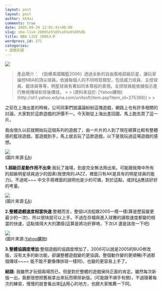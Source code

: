 ```yaml
---
layout: post
layout: post
author: kkdai
comments: true
date: 2005-09-29 12:01:41+00:00
slug: nba-live-2006%e5%85%a5%e6%89%8b
title: NBA LIVE 2006入手
wordpress_id: 271
categories:
- 遊戲天國
---
```


![](http://sh1.yahoo.edyna.com/upload/store/U532/unitsoft/item/275388/275388-1-1127707950.jpg)

<blockquote>產品簡介：  
《勁爆美國職籃2006》透過全新的自由風格超級巨星，讓玩家操控NBA的頂尖球員。依據每個人的不同特質類型，包括威力球員、主控球員、截球員等等，明星球員有著如同本尊般的表現。主控球員能依據指示進行無視傳球和背後傳球。
> 
> (資料來自於: [Yahoo購物](http://sh1.yahoo.edyna.com/unitsoft/item.asp?item_id=275388))
> 
> </blockquote>

之前在上海出差的時候，公司同事們就議論紛紛這塊遊戲，網路上也有許多相關的討論，大家對於這款遊戲的評價不一。今天剛從上海出差回國，馬上跑去買了這一片。

我由很久以前就開始玩這個系列的遊戲了，由一片片的人到了現在總算比較有整體感的籃球遊戲，當遊戲到手，馬上就去玩了這款遊戲，以下是我玩過這場遊戲的感想。

![](http://www.ea.com.tw/images/store/NBA06PC480x200.jpg)  
(圖片來源:[EA](http://www.ea.com.tw//Products/Products_Info.aspx?ID=454))

**1.超級巨星動作用不出來**:我玩了幾場，到是完全無法用出來。可能跟我隊中所有的超級明星球員過少的因素(我使用的JAZZ，裡面只有AK是具有的明星球員的能力)。不過呢~~~ 中文手冊裡面的說明也是少的可憐，對於這點，或許[EA](http://www.ea.com.tw//Products/Products_Info.aspx?ID=454)應該好好的考量。

![](http://www.ea.com.tw/images/Media/screenshots/easports/nbalive06/pc_1.jpg)  
(圖片來源:[EA](http://www.ea.com.tw//Products/Products_Info.aspx?ID=454))

**2.整體遊戲速度相當快速**:整體而言，整個UI流程跟2005一模一樣(算是歷屆變更最少的一次)，所以很快就可以上手。不過在存檔與進入球賽的讀取速度都變的相當的快速，這點值得大大的讚揚(這算是將功折罪唷，下次UI 還是該改一下吧)

![](http://nbalive.ea.com.tw/screens/set1/5_thumb.jpg)  
(圖片來源:[Yahoo購物](http://sh1.yahoo.edyna.com/unitsoft/item.asp?item_id=275388))

**3.整體協調度增加**:整個遊戲的協調度增加了，2006可以說是2005的BUG修改版，沒有太多的新功能，卻讓整體遊戲變的更協調，整個動作變的更順暢(不過那個傳球~~~~ 能不能不要像傳排球一樣阿)，也變的更容易上手了。

**結語:** 我雖然才玩個兩場而已，但是對於整體的遊戲保持正面的肯定。雖然每次新版一出，我都很想把舊板拿出來玩而移除新版。(可能跟不順手有關)，不過隨著每次的練習，慢慢的就會看出來[EA](http://www.ea.com.tw//Products/Products_Info.aspx?ID=454)用心的地方，也跟大家推薦一下阿。
